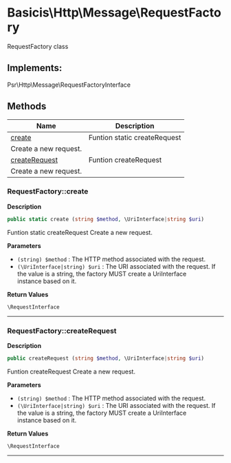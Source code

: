# Basicis\Http\Message\RequestFactory  

RequestFactory class

## Implements:
Psr\Http\Message\RequestFactoryInterface



## Methods

| Name | Description |
|------|-------------|
|[create](#requestfactorycreate)|Funtion static createRequest
Create a new request.|
|[createRequest](#requestfactorycreaterequest)|Funtion createRequest
Create a new request.|




### RequestFactory::create  

**Description**

```php
public static create (string $method, \UriInterface|string $uri)
```

Funtion static createRequest
Create a new request. 

 

**Parameters**

* `(string) $method`
: The HTTP method associated with the request.  
* `(\UriInterface|string) $uri`
: The URI associated with the request. If  
the value is a string, the factory MUST create a UriInterface  
instance based on it.  

**Return Values**

`\RequestInterface`




<hr />


### RequestFactory::createRequest  

**Description**

```php
public createRequest (string $method, \UriInterface|string $uri)
```

Funtion createRequest
Create a new request. 

 

**Parameters**

* `(string) $method`
: The HTTP method associated with the request.  
* `(\UriInterface|string) $uri`
: The URI associated with the request. If  
the value is a string, the factory MUST create a UriInterface  
instance based on it.  

**Return Values**

`\RequestInterface`




<hr />

